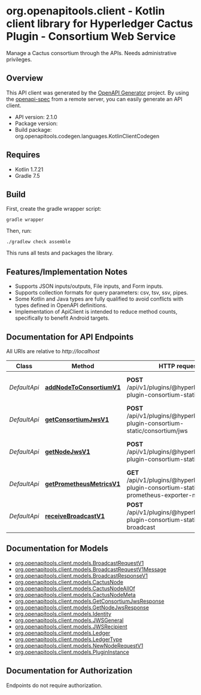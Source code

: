 # org.openapitools.client - Kotlin client library for Hyperledger Cactus Plugin - Consortium Web Service

Manage a Cactus consortium through the APIs. Needs administrative privileges.

## Overview
This API client was generated by the [OpenAPI Generator](https://openapi-generator.tech) project.  By using the [openapi-spec](https://github.com/OAI/OpenAPI-Specification) from a remote server, you can easily generate an API client.

- API version: 2.1.0
- Package version: 
- Build package: org.openapitools.codegen.languages.KotlinClientCodegen

## Requires

* Kotlin 1.7.21
* Gradle 7.5

## Build

First, create the gradle wrapper script:

```
gradle wrapper
```

Then, run:

```
./gradlew check assemble
```

This runs all tests and packages the library.

## Features/Implementation Notes

* Supports JSON inputs/outputs, File inputs, and Form inputs.
* Supports collection formats for query parameters: csv, tsv, ssv, pipes.
* Some Kotlin and Java types are fully qualified to avoid conflicts with types defined in OpenAPI definitions.
* Implementation of ApiClient is intended to reduce method counts, specifically to benefit Android targets.

<a id="documentation-for-api-endpoints"></a>
## Documentation for API Endpoints

All URIs are relative to *http://localhost*

Class | Method | HTTP request | Description
------------ | ------------- | ------------- | -------------
*DefaultApi* | [**addNodeToConsortiumV1**](docs/DefaultApi.md#addnodetoconsortiumv1) | **POST** /api/v1/plugins/@hyperledger/cacti-plugin-consortium-static/add-node | Adds a node to consortium JWS
*DefaultApi* | [**getConsortiumJwsV1**](docs/DefaultApi.md#getconsortiumjwsv1) | **POST** /api/v1/plugins/@hyperledger/cacti-plugin-consortium-static/consortium/jws | Retrieves a consortium JWS
*DefaultApi* | [**getNodeJwsV1**](docs/DefaultApi.md#getnodejwsv1) | **POST** /api/v1/plugins/@hyperledger/cacti-plugin-consortium-static/node/jws | Retrieves the JWT of a Cactus Node
*DefaultApi* | [**getPrometheusMetricsV1**](docs/DefaultApi.md#getprometheusmetricsv1) | **GET** /api/v1/plugins/@hyperledger/cacti-plugin-consortium-static/get-prometheus-exporter-metrics | Get the Prometheus Metrics
*DefaultApi* | [**receiveBroadcastV1**](docs/DefaultApi.md#receivebroadcastv1) | **POST** /api/v1/plugins/@hyperledger/cacti-plugin-consortium-static/receive-broadcast | Adds a node to consortium JWS


<a id="documentation-for-models"></a>
## Documentation for Models

 - [org.openapitools.client.models.BroadcastRequestV1](docs/BroadcastRequestV1.md)
 - [org.openapitools.client.models.BroadcastRequestV1Message](docs/BroadcastRequestV1Message.md)
 - [org.openapitools.client.models.BroadcastResponseV1](docs/BroadcastResponseV1.md)
 - [org.openapitools.client.models.CactusNode](docs/CactusNode.md)
 - [org.openapitools.client.models.CactusNodeAllOf](docs/CactusNodeAllOf.md)
 - [org.openapitools.client.models.CactusNodeMeta](docs/CactusNodeMeta.md)
 - [org.openapitools.client.models.GetConsortiumJwsResponse](docs/GetConsortiumJwsResponse.md)
 - [org.openapitools.client.models.GetNodeJwsResponse](docs/GetNodeJwsResponse.md)
 - [org.openapitools.client.models.Identity](docs/Identity.md)
 - [org.openapitools.client.models.JWSGeneral](docs/JWSGeneral.md)
 - [org.openapitools.client.models.JWSRecipient](docs/JWSRecipient.md)
 - [org.openapitools.client.models.Ledger](docs/Ledger.md)
 - [org.openapitools.client.models.LedgerType](docs/LedgerType.md)
 - [org.openapitools.client.models.NewNodeRequestV1](docs/NewNodeRequestV1.md)
 - [org.openapitools.client.models.PluginInstance](docs/PluginInstance.md)


<a id="documentation-for-authorization"></a>
## Documentation for Authorization

Endpoints do not require authorization.

